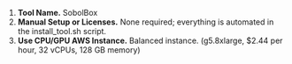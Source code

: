 1. **Tool Name.** SobolBox
2. **Manual Setup or Licenses.** None required; everything is automated in the install_tool.sh script.
3. **Use CPU/GPU AWS Instance.** Balanced instance. (g5.8xlarge, $2.44 per hour, 32 vCPUs, 128 GB memory)
